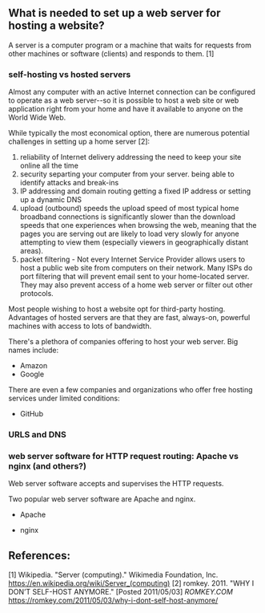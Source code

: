## What is needed to set up a web server for hosting a website?

A server is a computer program or a machine that waits for requests from other machines or software (clients) and responds to them. [1]



### self-hosting vs hosted servers

Almost any computer with an active Internet connection can be configured to operate as a web server--so it is possible to host a web site or web application right from your home and have it available to anyone on the World Wide Web.

While typically the most economical option, there are numerous potential challenges in setting up a home server [2]:

1. reliability of Internet delivery
   addressing the need to keep your site online all the time
2. security
   separting your computer from your server. being able to identify attacks and break-ins
3. IP addressing and domain routing
   getting a fixed IP address or setting up a dynamic DNS
4. upload (outbound) speeds
    the upload speed of most typical home broadband connections is significantly slower than the download speeds that one experiences when browsing the web, meaning that the pages you are serving out are likely to load very slowly for anyone attempting to view them (especially viewers in geographically distant areas).
5. packet filtering - Not every Internet Service Provider allows users to host a public web site from computers on their network. Many ISPs do port filtering that will prevent email sent to your home-located server. They may also prevent access of a home web server or filter out other protocols.


Most people wishing to host a website opt for third-party hosting.  Advantages of hosted servers are that they are fast, always-on, powerful machines with access to lots of bandwidth.

There's a plethora of companies offering to host your web server. Big names include:

* Amazon
* Google

There are even a few companies and organizations who offer free hosting services under limited conditions:

* GitHub


### URLS and DNS



### web server software for HTTP request routing: Apache vs nginx (and others?)

Web server software accepts and supervises the HTTP requests.

Two popular web server software are Apache and nginx.

* Apache


* nginx 

## References:

[1] Wikipedia. "Server (computing)." Wikimedia Foundation, Inc. https://en.wikipedia.org/wiki/Server_(computing)
[2] romkey. 2011. "WHY I DON’T SELF-HOST ANYMORE." [Posted 2011/05/03] *ROMKEY.COM*  https://romkey.com/2011/05/03/why-i-dont-self-host-anymore/
